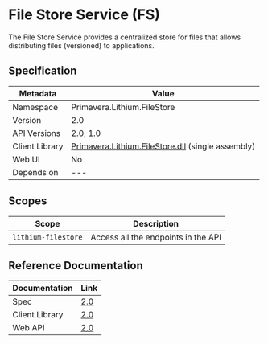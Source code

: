 # File Store Service (FS)

The File Store Service provides a centralized store for files that allows distributing files (versioned) to applications.

## Specification

<!-- markdown-link-check-disable -->
| Metadata | Value |
| - | - |
| Namespace | Primavera.Lithium.FileStore |
| Version | 2.0 |
| API Versions | 2.0, 1.0 |
| Client Library | [Primavera.Lithium.FileStore.dll](http://nuget.primaverabss.com:82/feeds/public-lithium-general/Primavera.Lithium.FileStore) (single assembly) |
| Web UI | No |
| Depends on | --- |
<!-- markdown-link-check-enable -->

## Scopes

| Scope | Description |
| - | - |
| `lithium-filestore` | Access all the endpoints in the API |

## Reference Documentation

| Documentation | Link |
| - | - |
| Spec | [2.0](./specs/fs-spec-2.0.md) |
| Client Library | [2.0](https://lithium-filestore.primaverabss.com/.doc/clientlib) |
| Web API | [2.0](https://lithium-filestore.primaverabss.com/.doc/webapi) |
